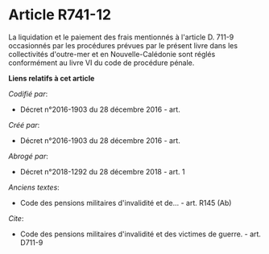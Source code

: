 # Article R741-12

La liquidation et le paiement des frais mentionnés à l'article D. 711-9 occasionnés par les procédures prévues par le présent
livre dans les collectivités d'outre-mer et en Nouvelle-Calédonie sont réglés conformément au livre VI du code de procédure
pénale.

**Liens relatifs à cet article**

_Codifié par_:

  - Décret n°2016-1903 du 28 décembre 2016 - art.

_Créé par_:

  - Décret n°2016-1903 du 28 décembre 2016 - art.

_Abrogé par_:

  - Décret n°2018-1292 du 28 décembre 2018 - art. 1

_Anciens textes_:

  - Code des pensions militaires d'invalidité et de... - art. R145 (Ab)

_Cite_:

  - Code des pensions militaires d'invalidité et des victimes de guerre. - art. D711-9
